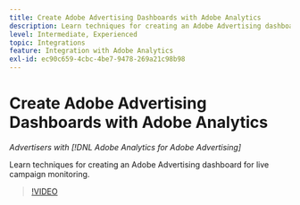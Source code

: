 ```yaml
---
title: Create Adobe Advertising Dashboards with Adobe Analytics
description: Learn techniques for creating an Adobe Advertising dashboard for live campaign monitoring
level: Intermediate, Experienced
topic: Integrations
feature: Integration with Adobe Analytics
exl-id: ec90c659-4cbc-4be7-9478-269a21c98b98
---
```

# Create Adobe Advertising Dashboards with Adobe Analytics

*Advertisers with [!DNL Adobe Analytics for Adobe Advertising]*

Learn techniques for creating an Adobe Advertising dashboard for live campaign monitoring.

>[!VIDEO](https://video.tv.adobe.com/v/33922)
